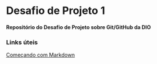 # Desafio de Projeto 1
#### Repositório do Desafio de Projeto sobre Git/GitHub da DIO
### Links úteis
[Começando com Markdown](https://www.markdownguide.org/getting-started/)
